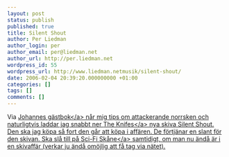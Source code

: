 ```yaml
---
layout: post
status: publish
published: true
title: Silent Shout
author: Per Liedman
author_login: per
author_email: per@liedman.net
author_url: http://per.liedman.net
wordpress_id: 55
wordpress_url: http://www.liedman.netmusik/silent-shout/
date: 2006-02-04 20:39:20.000000000 +01:00
categories: []
tags: []
comments: []
---
```

Via <a href="http:&#47;&#47;johannes.ralforolf.com&#47;guestbook&#47;">Johannes g&auml;stbok<&#47;a> n&aring;r mig tips om attackerande norrsken och naturligtvis laddar jag snabbt ner <a href="http:&#47;&#47;www.theknife.net&#47;o0o.html">The Knifes<&#47;a> nya skiva Silent Shout. Den ska jag k&ouml;pa s&aring; fort den g&aring;r att k&ouml;pa i aff&auml;ren. De f&ouml;rtj&auml;nar en slant f&ouml;r den skivan. Ska sl&aring; till p&aring; <a href="http:&#47;&#47;www.releasemagazine.net&#47;Onrecord&#47;orscifiskanekaajk.htm">Sci-Fi Sk&aring;ne<&#47;a> samtidigt, om man nu &auml;nd&aring; &auml;r i en skivaff&auml;r (verkar ju &auml;nd&aring; om&ouml;jlig att f&aring; tag via n&auml;tet).
